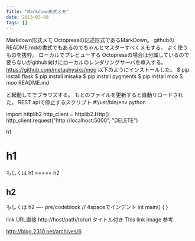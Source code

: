 ```yaml
---
Title: "Markdown形式メモ"
date: 2013-03-08
Tags: []
---
```


Markdown形式メモ
Octopressの記述形式であるMarkDown。
githubのREADME.mdの書式でもあるのでちゃんとマスターすべくメモする。
よく使うものを抜粋。
ローカルでプレビューする
Octopressの場合は付属しているので要らないがgithub向けにローカルのレンダリングサーバを導入する。
https://github.com/metaphysiks/moo
以下のようにインストールした。 \$ pip install flask \$ pip install
misaka \$ pip install pygments \$ pip install moo
$ moo README.md

と起動してでブラウズする。
もとのファイルを更新すると自動リロードされた。
REST apiで停止するスクリプト
#!/usr/bin/env python

import httplib2
http_client = httplib2.Http()
http_client.request("http://localhost:5000", "DELETE")

h1
# h1

もしくは h1 =====
h2
## h2

もしくは h2 —-
pre/codeblock
// 4spaceでインデント
int main()
{
}

link
URL直接 http://host/path/to/url タイトル付き This
link
image
参考

http://blog.2310.net/archives/6

